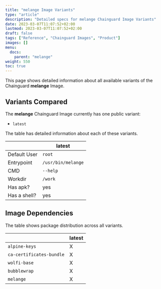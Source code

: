 ```yaml
---
title: "melange Image Variants"
type: "article"
description: "Detailed specs for melange Chainguard Image Variants"
date: 2023-03-07T11:07:52+02:00
lastmod: 2023-03-07T11:07:52+02:00
draft: false
tags: ["Reference", "Chainguard Images", "Product"]
images: []
menu:
  docs:
    parent: "melange"
weight: 550
toc: true
---
```


This page shows detailed information about all available variants of the Chainguard **melange** Image.

## Variants Compared
The **melange** Chainguard Image currently has one public variant: 

- `latest`

The table has detailed information about each of these variants.

|              | latest             |
|--------------|--------------------|
| Default User | `root`             |
| Entrypoint   | `/usr/bin/melange` |
| CMD          | `--help`           |
| Workdir      | `/work`            |
| Has apk?     | yes                |
| Has a shell? | yes                |

## Image Dependencies
The table shows package distribution across all variants.

|                          | latest |
|--------------------------|--------|
| `alpine-keys`            | X      |
| `ca-certificates-bundle` | X      |
| `wolfi-base`             | X      |
| `bubblewrap`             | X      |
| `melange`                | X      |
